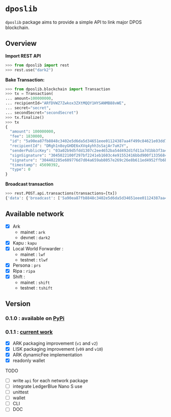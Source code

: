 # `dposlib`

`dposlib` package aims to provide a simple API to link major DPOS blockchain.

## Overview

**Import REST API**
```python
>>> from dposlib import rest
>>> rest.use("dark2")
```

**Bake Transaction:**
```python
>>> from dposlib.blockchain import Transaction
>>> tx = Transaction(
... amount=100000000,
... recipientId="ARfDVWZ7Zwkox3ZXtMQQY1HYSANMB88vWE",
... secret="secret",
... secondSecret="secondSecret")
>>> tx.finalize()
>>> tx
{
  "amount": 100000000,
  "fee": 1830000,
  "id": "5a90ea87fb8848c3402e5d6da5d34651eee01124387aa4f499c84621e03dd791",
  "recipientId": "DRgh1n8oyGHDE6xXVq4yhh3sSajAr7uHJY",
  "senderPublicKey": "03a02b9d5fdd1307c2ee4652ba54d492d1fd11a7d1bb3f3a44c4a05e79f19de933",
  "signSignature": "3045022100f297bf2241eb1603c4e91552416bbd900f1335684d3bb8751a043b5ae4569948022067c166322df1374222589d81b4ea52d56d93db8eab7be59a258420cbc6217360",
  "signature": "304402205e609776d7d04a659ab8057e269c26e8b611ed4952ffb6b1af9c9bca19a9e3c50220755b8e2a10783bab0e7da95229e358d8e9e4628241a39640869fb8bf856a953a",
  "timestamp": 45690392,
  "type": 0
}
```

**Broadcast transaction**
```python
>>> rest.POST.api.transactions(transactions=[tx])
{'data': {'broadcast': ['5a90ea87fb8848c3402e5d6da5d34651eee01124387aa4f499c84621e03dd791'], 'excess': [], 'invalid': [], 'accept': []}}
```

## Available network

  - [x] Ark
    * mainet : `ark`
    * devnet : `dark2`
  - [x] Kapu : `kapu`
  - [x] Local World Forwarder :
    * mainet : `lwf`
    * testnet : `tlwf`
  - [x] Persona : `prs`
  - [x] Ripa : `ripa`
  - [x] Shift : 
    * mainet : `shift`
    * testnet : `tshift`

## Version

### 0.1.0 : available on [PyPi](https://pypi.org/project/dposlib/)

### 0.1.1 : [current work](https://github.com/Moustikitos/dpos/archive/master.zip)

 - [x] ARK packaging improvement (`v1` and `v2`)
 - [x] LISK packaging improvement (`v09` and `v10`)
 - [x] ARK dynamicFee implementation
 - [x] readonly wallet

TODO
  - [ ] write `api` for each network package
  - [ ] integrate LedgerBlue Nano S use
  - [ ] unittest
  - [ ] wallet
  - [ ] CLI
  - [ ] DOC
